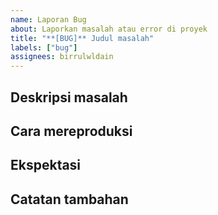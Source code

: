 ```yaml
---
name: Laporan Bug
about: Laporkan masalah atau error di proyek
title: "**[BUG]** Judul masalah"
labels: ["bug"]
assignees: birrulwldain
---
```


## Deskripsi masalah
<!-- Jelaskan bug yang ditemukan -->

## Cara mereproduksi
<!-- Langkah-langkah untuk memunculkan bug -->

## Ekspektasi
<!-- Apa yang seharusnya terjadi? -->

## Catatan tambahan
<!-- Info pendukung, screenshot, atau log -->
